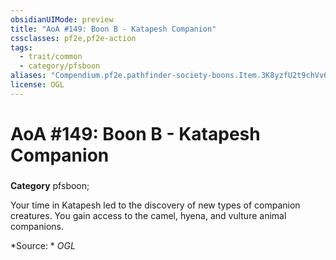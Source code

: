 ```yaml
---
obsidianUIMode: preview
title: "AoA #149: Boon B - Katapesh Companion"
cssclasses: pf2e,pf2e-action
tags:
  - trait/common
  - category/pfsboon
aliases: "Compendium.pf2e.pathfinder-society-boons.Item.3K8yzfU2t9chVv6h"
license: OGL
---
```

# AoA #149: Boon B - Katapesh Companion

### 

**Category** pfsboon; 




Your time in Katapesh led to the discovery of new types of companion creatures. You gain access to the camel, hyena, and vulture animal companions.

*Source: *
*OGL*